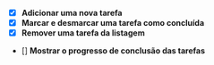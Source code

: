 - [X]  **Adicionar uma nova tarefa**
- [X]  **Marcar e desmarcar uma tarefa como concluída**
- [X]  **Remover uma tarefa da listagem**
- []  **Mostrar o progresso de conclusão das tarefas**
